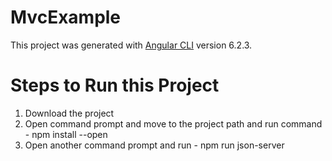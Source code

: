 # MvcExample

This project was generated with [Angular CLI](https://github.com/angular/angular-cli) version 6.2.3.

# Steps to Run this Project
1) Download the project
2) Open command prompt and move to the project path and run command - npm install --open
3) Open another command prompt and run - npm run json-server

